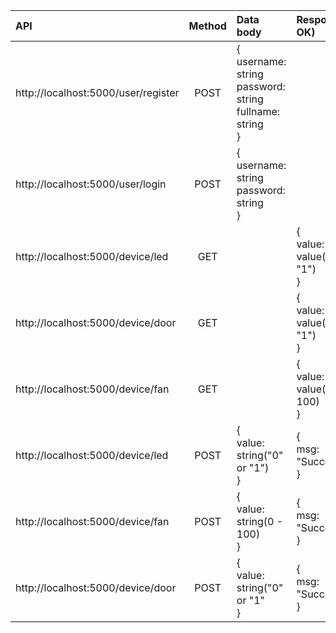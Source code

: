 
| API | Method | Data body | Response (If OK) | Description |
| :- | :-: | :-| :- | :- |
| http://localhost:5000/user/register| POST | {<br>username: string <br> password: string <br> fullname: string<br>} | | User register |
| http://localhost:5000/user/login | POST | {<br>username: string <br> password: string<br>} | | User login
| http://localhost:5000/device/led | GET | | {<br>value: led's value("0" \| "1")<br>} | Get led's value |
| http://localhost:5000/device/door | GET | | {<br>value: door's value("0" \| "1")<br>} | Get door's value |
| http://localhost:5000/device/fan | GET | | {<br>value: fan's value(0 - 100)<br>} | Get fan speed 
| http://localhost:5000/device/led | POST | {<br>value: string("0" or "1")<br>} | {<br>msg: "Succesfully"<br>} | Send data from client to turn on/off the led |
| http://localhost:5000/device/fan | POST | {<br>value: string(0 - 100)<br>} | {<br>msg: "Succesfully"<br>} | Send data from client to adjust fan speed  |
| http://localhost:5000/device/door | POST | {<br>value: string("0" or "1"<br>} | {<br>msg: "Succesfully"<br>} | Send data from client to open/close the door |
